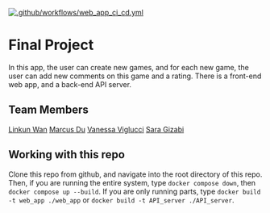[![.github/workflows/web_app_ci_cd.yml](https://github.com/software-students-spring2024/5-final-project-spring-2024-team-mksv-1/actions/workflows/web_app_ci_cd.yml/badge.svg?event=deployment)](https://github.com/software-students-spring2024/5-final-project-spring-2024-team-mksv-1/actions/workflows/web_app_ci_cd.yml)


# Final Project

 In this app, the user can create new games, and for each new game, the user can add new comments on this game and a rating. There is a front-end web app, and a back-end API server.

## Team Members

[Linkun Wan](https://github.com/KKun117)
[Marcus Du](https://github.com/Quadram13)
[Vanessa Viglucci](https://github.com/VanessaViglucci)
[Sara Gizabi](https://github.com/saragizabi)

## Working with this repo

Clone this repo from github, and navigate into the root directory of this repo. Then, if you are running the entire system, type `docker compose down`, then `docker compose up --build`. If you are only running parts, type `docker build -t web_app ./web_app` or `docker build -t API_server ./API_server`.
